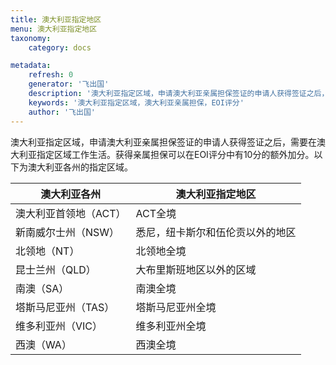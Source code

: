 ```yaml
---
title: 澳大利亚指定地区
menu: 澳大利亚指定地区
taxonomy:
    category: docs

metadata:
    refresh: 0
    generator: '飞出国'
    description: '澳大利亚指定区域，申请澳大利亚亲属担保签证的申请人获得签证之后，需要在澳大利亚指定区域工作生活。获得亲属担保可以在EOI评分中有10分的额外加分。以下为澳大利亚各州的指定区域。'
    keywords: '澳大利亚指定区域，澳大利亚亲属担保，EOI评分'
    author: '飞出国'
---
```


澳大利亚指定区域，申请澳大利亚亲属担保签证的申请人获得签证之后，需要在澳大利亚指定区域工作生活。获得亲属担保可以在EOI评分中有10分的额外加分。以下为澳大利亚各州的指定区域。

澳大利亚各州 | 澳大利亚指定地区
-------|---------
澳大利亚首领地（ACT） | ACT全境
新南威尔士州（NSW） | 悉尼，纽卡斯尔和伍伦贡以外的地区
北领地（NT） | 北领地全境
昆士兰州（QLD） | 大布里斯班地区以外的区域
南澳（SA） | 南澳全境
塔斯马尼亚州（TAS） | 塔斯马尼亚州全境
维多利亚州（VIC） | 维多利亚州全境
西澳（WA） | 西澳全境


